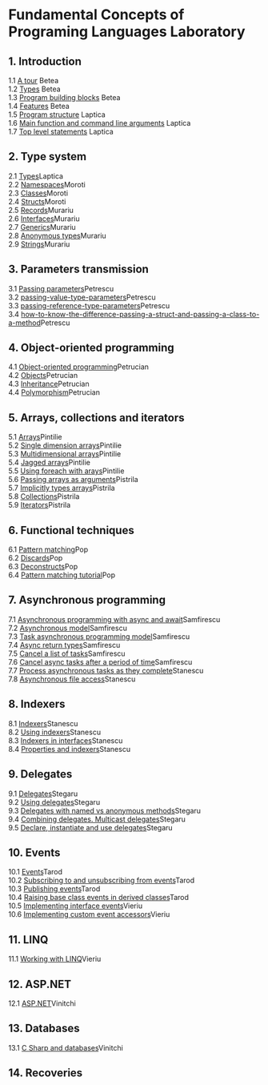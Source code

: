 <h1>Fundamental Concepts of Programing Languages Laboratory</h1>

<h2>1. Introduction</h2>
1.1 <a href="https://docs.microsoft.com/en-us/dotnet/csharp/tour-of-csharp/">A tour</a> Betea <br>
1.2 <a href="https://docs.microsoft.com/en-us/dotnet/csharp/tour-of-csharp/types">Types</a> Betea<br>
1.3 <a href="https://docs.microsoft.com/en-us/dotnet/csharp/tour-of-csharp/program-building-blocks">Program building blocks</a> Betea<br>
1.4 <a href="https://docs.microsoft.com/en-us/dotnet/csharp/tour-of-csharp/features">Features</a> Betea<br>
1.5 <a href="https://docs.microsoft.com/en-us/dotnet/csharp/fundamentals/program-structure/">Program structure</a> Laptica<br>
1.6 <a href="https://docs.microsoft.com/en-us/dotnet/csharp/fundamentals/program-structure/main-command-line">Main function and command line arguments</a> Laptica<br>
1.7 <a href="https://docs.microsoft.com/en-us/dotnet/csharp/fundamentals/program-structure/top-level-statements">Top level statements</a> Laptica<br>

<h2>2. Type system</h2>
2.1 <a href="https://docs.microsoft.com/en-us/dotnet/csharp/fundamentals/types/">Types</a>Laptica<br>
2.2 <a href="https://docs.microsoft.com/en-us/dotnet/csharp/fundamentals/types/namespaces">Namespaces</a>Moroti<br>
2.3 <a href="https://docs.microsoft.com/en-us/dotnet/csharp/fundamentals/types/classes">Classes</a>Moroti<br>
2.4 <a href="https://docs.microsoft.com/en-us/dotnet/csharp/language-reference/builtin-types/struct">Structs</a>Moroti<br>
2.5 <a href="https://docs.microsoft.com/en-us/dotnet/csharp/fundamentals/types/records">Records</a>Murariu<br>
2.6 <a href="https://docs.microsoft.com/en-us/dotnet/csharp/fundamentals/types/interfaces">Interfaces</a>Murariu<br>
2.7 <a href="https://docs.microsoft.com/en-us/dotnet/csharp/fundamentals/types/generics">Generics</a>Murariu<br>
2.8 <a href="https://docs.microsoft.com/en-us/dotnet/csharp/fundamentals/types/anonymous-types">Anonymous types</a>Murariu<br>
2.9 <a href="https://docs.microsoft.com/en-us/dotnet/csharp/programming-guide/strings/">Strings</a>Murariu<br>

<h2>3. Parameters transmission</h2>
3.1 <a href="https://docs.microsoft.com/en-us/dotnet/csharp/programming-guide/classes-and-structs/passing-parameters">Passing parameters</a>Petrescu<br>
3.2 <a href="https://docs.microsoft.com/en-us/dotnet/csharp/programming-guide/classes-and-structs/passing-value-type-parameters">passing-value-type-parameters</a>Petrescu<br>
3.3 <a href="https://docs.microsoft.com/en-us/dotnet/csharp/programming-guide/classes-and-structs/passing-reference-type-parameters">passing-reference-type-parameters</a>Petrescu<br>
3.4 <a href="https://docs.microsoft.com/en-us/dotnet/csharp/programming-guide/classes-and-structs/how-to-know-the-difference-passing-a-struct-and-passing-a-class-to-a-method">how-to-know-the-difference-passing-a-struct-and-passing-a-class-to-a-method</a>Petrescu<br>

<h2>4. Object-oriented programming</h2>
4.1 <a href="https://docs.microsoft.com/en-us/dotnet/csharp/fundamentals/object-oriented/">Object-oriented programming</a>Petrucian<br>
4.2 <a href="https://docs.microsoft.com/en-us/dotnet/csharp/fundamentals/object-oriented/objects">Objects</a>Petrucian<br>
4.3 <a href="https://docs.microsoft.com/en-us/dotnet/csharp/fundamentals/object-oriented/inheritance">Inheritance</a>Petrucian<br>
4.4 <a href="https://docs.microsoft.com/en-us/dotnet/csharp/fundamentals/object-oriented/polymorphism">Polymorphism</a>Petrucian<br>

<h2>5. Arrays, collections and iterators</h2>
5.1 <a href="https://docs.microsoft.com/en-us/dotnet/csharp/programming-guide/arrays/">Arrays</a>Pintilie<br>
5.2 <a href="https://docs.microsoft.com/en-us/dotnet/csharp/programming-guide/arrays/single-dimensional-arrays">Single dimension arrays</a>Pintilie<br>
5.3 <a href="https://docs.microsoft.com/en-us/dotnet/csharp/programming-guide/arrays/multidimensional-arrays">Multidimensional arrays</a>Pintilie<br>
5.4 <a href="https://docs.microsoft.com/en-us/dotnet/csharp/programming-guide/arrays/jagged-arrays">Jagged arrays</a>Pintilie<br>
5.5 <a href="https://docs.microsoft.com/en-us/dotnet/csharp/programming-guide/arrays/using-foreach-with-arrays">Using foreach with arays</a>Pintilie<br>
5.6 <a href="https://docs.microsoft.com/en-us/dotnet/csharp/programming-guide/arrays/passing-arrays-as-arguments">Passing arrays as arguments</a>Pistrila<br>
5.7 <a href="https://docs.microsoft.com/en-us/dotnet/csharp/programming-guide/arrays/implicitly-typed-arrays">Implicitly types arrays</a>Pistrila<br>
5.8 <a href="https://docs.microsoft.com/en-us/dotnet/csharp/programming-guide/concepts/collections">Collections</a>Pistrila<br>
5.9 <a href="https://docs.microsoft.com/en-us/dotnet/csharp/programming-guide/concepts/iterators">Iterators</a>Pistrila<br>

<h2>6. Functional techniques</h2>
6.1 <a href="https://docs.microsoft.com/en-us/dotnet/csharp/fundamentals/functional/pattern-matching">Pattern matching</a>Pop<br>
6.2 <a href="https://docs.microsoft.com/en-us/dotnet/csharp/fundamentals/functional/discards">Discards</a>Pop<br>
6.3 <a href="https://docs.microsoft.com/en-us/dotnet/csharp/fundamentals/functional/deconstruct">Deconstructs</a>Pop<br>
6.4 <a href="https://docs.microsoft.com/en-us/dotnet/csharp/fundamentals/tutorials/pattern-matching">Pattern matching tutorial</a>Pop<br>

<h2>7. Asynchronous programming</h2>
7.1 <a href="https://docs.microsoft.com/en-us/dotnet/csharp/programming-guide/concepts/async/">Asynchronous programming with async and await</a>Samfirescu<br>
7.2 <a href="https://docs.microsoft.com/en-us/dotnet/csharp/async">Asynchronous model</a>Samfirescu<br>
7.3 <a href="https://docs.microsoft.com/en-us/dotnet/csharp/programming-guide/concepts/async/task-asynchronous-programming-model">Task asynchronous programming model</a>Samfirescu<br>
7.4 <a href="https://docs.microsoft.com/en-us/dotnet/csharp/programming-guide/concepts/async/async-return-types">Async return types</a>Samfirescu<br>
7.5 <a href="https://docs.microsoft.com/en-us/dotnet/csharp/programming-guide/concepts/async/cancel-an-async-task-or-a-list-of-tasks">Cancel a list of tasks</a>Samfirescu<br>
7.6 <a href="https://docs.microsoft.com/en-us/dotnet/csharp/programming-guide/concepts/async/cancel-async-tasks-after-a-period-of-time">Cancel async tasks after a period of time</a>Samfirescu<br>
7.7 <a href="https://docs.microsoft.com/en-us/dotnet/csharp/programming-guide/concepts/async/start-multiple-async-tasks-and-process-them-as-they-complete?pivots=dotnet-6-0">Process asynchronous tasks as they complete</a>Stanescu<br>
7.8 <a href="https://docs.microsoft.com/en-us/dotnet/csharp/programming-guide/concepts/async/using-async-for-file-access">Asynchronous file access</a>Stanescu<br>

<h2>8. Indexers</h2>
8.1 <a href="https://docs.microsoft.com/en-us/dotnet/csharp/programming-guide/indexers/">Indexers</a>Stanescu<br>
8.2 <a href="https://docs.microsoft.com/en-us/dotnet/csharp/programming-guide/indexers/using-indexers">Using indexers</a>Stanescu<br>
8.3 <a href="https://docs.microsoft.com/en-us/dotnet/csharp/programming-guide/indexers/indexers-in-interfaces">Indexers in interfaces</a>Stanescu<br>
8.4 <a href="https://docs.microsoft.com/en-us/dotnet/csharp/programming-guide/indexers/comparison-between-properties-and-indexers">Properties and indexers</a>Stanescu<br>

<h2>9. Delegates</h2>
9.1 <a href="https://docs.microsoft.com/en-us/dotnet/csharp/programming-guide/delegates/">Delegates</a>Stegaru<br>
9.2 <a href="https://docs.microsoft.com/en-us/dotnet/csharp/programming-guide/delegates/using-delegates">Using delegates</a>Stegaru<br>
9.3 <a href="https://docs.microsoft.com/en-us/dotnet/csharp/programming-guide/delegates/delegates-with-named-vs-anonymous-methods">Delegates with named vs anonymous methods</a>Stegaru<br>
9.4 <a href="https://docs.microsoft.com/en-us/dotnet/csharp/programming-guide/delegates/how-to-combine-delegates-multicast-delegates">Combining delegates. Multicast delegates</a>Stegaru<br>
9.5 <a href="https://docs.microsoft.com/en-us/dotnet/csharp/programming-guide/delegates/how-to-declare-instantiate-and-use-a-delegate">Declare, instantiate and use delegates</a>Stegaru<br>

<h2>10. Events</h2>
10.1 <a href="https://docs.microsoft.com/en-us/dotnet/csharp/programming-guide/events/">Events</a>Tarod<br>
10.2 <a href="https://docs.microsoft.com/en-us/dotnet/csharp/programming-guide/events/how-to-subscribe-to-and-unsubscribe-from-events">Subscribing to and unsubscribing from events</a>Tarod<br>
10.3 <a href="https://docs.microsoft.com/en-us/dotnet/csharp/programming-guide/events/how-to-publish-events-that-conform-to-net-framework-guidelines">Publishing events</a>Tarod<br>
10.4 <a href="https://docs.microsoft.com/en-us/dotnet/csharp/programming-guide/events/how-to-raise-base-class-events-in-derived-classes">Raising base class events in derived classes</a>Tarod<br>
10.5 <a href="https://docs.microsoft.com/en-us/dotnet/csharp/programming-guide/events/how-to-implement-interface-events">Implementing interface events</a>Vieriu<br>
10.6 <a href="https://docs.microsoft.com/en-us/dotnet/csharp/programming-guide/events/how-to-implement-custom-event-accessors">Implementing custom event accessors</a>Vieriu<br>

<h2>11. LINQ</h2>
11.1 <a href="https://docs.microsoft.com/en-us/dotnet/csharp/tutorials/working-with-linq">Working with LINQ</a>Vieriu<br>

<h2>12. ASP.NET</h2>
12.1 <a href="laborator asp.net.pdf">ASP.NET</a>Vinitchi<br>

<h2>13. Databases</h2>
13.1 <a href="laborator baze de date.pdf">C Sharp and databases</a>Vinitchi<br>

<h2>14. Recoveries</h2>
